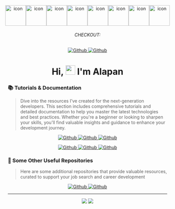 <div align="center">
  <!-- 동적 뱃지 -->
  <div style="display: flex; justify-content: center; align-items: flex-end;">
    <img src="https://techstack-generator.vercel.app/java-icon.svg" alt="icon" width="65" height="65" />
    <img src="https://techstack-generator.vercel.app/python-icon.svg" alt="icon" width="65" height="65" />
    <img src="https://techstack-generator.vercel.app/django-icon.svg" alt="icon" width="65" height="65" />
    <img src="https://techstack-generator.vercel.app/mysql-icon.svg" alt="icon" width="65" height="65" />
    <img src="https://techstack-generator.vercel.app/restapi-icon.svg" alt="icon" width="65" height="65" />
    <img src="https://techstack-generator.vercel.app/js-icon.svg" alt="icon" width="65" height="65" />
    <img src="https://techstack-generator.vercel.app/ts-icon.svg" alt="icon" width="65" height="65" />
    <img src="https://techstack-generator.vercel.app/react-icon.svg" alt="icon" width="65" height="65" />
  </div>
</div>

<h6 align="center">CHECKOUT: </h6>

<p align="center">
    <a href="https://github.com/Developer-RONNIE/Developer-RONNIE/blob/main/MyTechStack.md"  align="left" alt="Github" title="github">
        <img src="https://img.shields.io/badge/My--Tech--Stack-blue?style=for-the-badge&logo=github&logoColor=white" alt="Github"/>
    </a> 
    <a href="https://github.com/Developer-RONNIE/portfolio"  align="left" alt="Github" title="github">
        <img src="https://img.shields.io/badge/My--Portfolio-D2B48C?style=for-the-badge&logo=github&logoColor=white" alt="Github"/>
    </a> 
</p>

<h1 align="center"> Hi, <img src="https://media.giphy.com/media/hvRJCLFzcasrR4ia7z/giphy.gif" width="30px"/> I'm Alapan </h1>








### 📚 Tutorials & Documentation

> Dive into the resources I’ve created for the next-generation developers. This section includes comprehensive tutorials and detailed documentation to help you master the latest technologies and best practices. Whether you're a beginner or looking to sharpen your skills, you'll find valuable insights and guidance to enhance your development journey.

<p align="center">
    <a href="https://github.com/Developer-RONNIE/complete-leetcode-solutions"  align="left" alt="Github" title="github">
        <img src="https://img.shields.io/badge/Complete--Leetcode--Solutions-D2B48C?style=for-the-badge&logo=github&logoColor=white" alt="Github"/>
    </a>
    <a href="https://github.com/Developer-RONNIE/DSA_C_Plus_Plus"  align="left" alt="Github" title="github">
        <img src="https://img.shields.io/badge/Complete--DSA--C++-blue?style=for-the-badge&logo=github&logoColor=white" alt="Github"/>
    </a>
    <a href="https://github.com/Developer-RONNIE/JS-Tutorial"  align="left" alt="Github" title="github">
        <img src="https://img.shields.io/badge/Complete--JavaScript--Tutorial-D2B48C?style=for-the-badge&logo=github&logoColor=white" alt="Github"/>
    </a>
    
</p>
<p align="center">
    <a href=""  align="left" alt="Github" title="github">
        <img src="https://img.shields.io/badge/Complete--React--Tutorial-blue?style=for-the-badge&logo=github&logoColor=white" alt="Github"/>
    </a>
    <a href=""  align="left" alt="Github" title="github">
        <img src="https://img.shields.io/badge/MySQL--DB--Tutorial-D2B48C?style=for-the-badge&logo=github&logoColor=white" alt="Github"/>
    </a>
    <a href=""  align="left" alt="Github" title="github">
        <img src="https://img.shields.io/badge/Complete--Backend--Tutorial-blue?style=for-the-badge&logo=github&logoColor=white" alt="Github"/>
    </a>
    
</p>


### 🔗 Some Other Useful Repositories

> Here are some additional repositories that provide valuable resources, curated to support your job search and career development

<p align="center">
    <a href="https://github.com/Developer-RONNIE/BeyondFAANGM"  align="left" alt="Github" title="github">
        <img src="https://img.shields.io/badge/Find--Comapanies--List-D2B48C?style=for-the-badge&logo=github&logoColor=white" alt="Github"/>
    </a>
    <a href="https://github.com/Developer-RONNIE/List-of-Top-Unicorn-Startups-India"  align="left" alt="Github" title="github">
        <img src="https://img.shields.io/badge/Find--Comapanies--India-blue?style=for-the-badge&logo=github&logoColor=white" alt="Github"/>
    </a>
</p>

---

<div align="center">
    <img src="https://github-profile-summary-cards.vercel.app/api/cards/repos-per-language?username=Developer-RONNIE&theme=github">
    <img src="https://github-profile-summary-cards.vercel.app/api/cards/stats?username=Developer-RONNIE&theme=github">
    

</div>

































